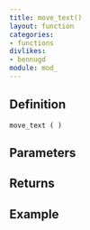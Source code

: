```yaml
---
title: move_text()
layout: function
categories:
- functions
divlikes:
- bennugd
module: mod_
---
```


## Definition

    move_text ( )

## Parameters

## Returns

## Example
